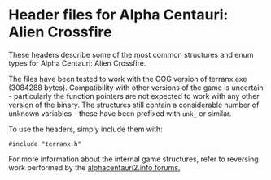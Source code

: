 # Header files for Alpha Centauri: Alien Crossfire

These headers describe some of the most common structures and enum types for Alpha Centauri: Alien Crossfire.

The files have been tested to work with the GOG version of terranx.exe (3084288 bytes). Compatibility with other versions of the game is uncertain - particularly the function pointers are not expected to work with any other version of the binary. The structures still contain a considerable number of unknown variables - these have been prefixed with `unk_` or similar.

To use the headers, simply include them with:

```
#include "terranx.h"
```

For more information about the internal game structures, refer to reversing work performed by the [alphacentauri2.info forums.](http://alphacentauri2.info/index.php?board=23.0)


